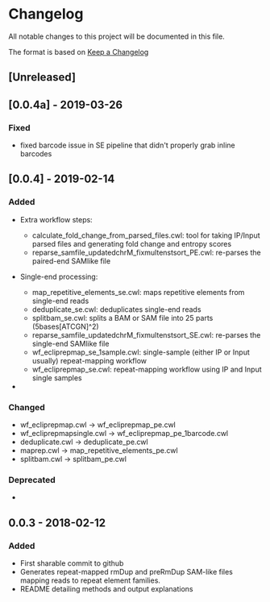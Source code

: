 # Changelog
All notable changes to this project will be documented in this file.

The format is based on [Keep a Changelog](http://keepachangelog.com/en/1.0.0/)

## [Unreleased]

## [0.0.4a] - 2019-03-26
### Fixed
- fixed barcode issue in SE pipeline that didn't properly grab inline barcodes

## [0.0.4] - 2019-02-14
### Added
- Extra workflow steps:
  - calculate_fold_change_from_parsed_files.cwl: tool for taking IP/Input parsed files and generating fold change and entropy scores
  - reparse_samfile_updatedchrM_fixmultenstsort_PE.cwl: re-parses the paired-end SAMlike file
  
- Single-end processing:
  - map_repetitive_elements_se.cwl: maps repetitive elements from single-end reads
  - deduplicate_se.cwl: deduplicates single-end reads
  - splitbam_se.cwl: splits a BAM or SAM file into 25 parts (5bases[ATCGN]^2)
  - reparse_samfile_updatedchrM_fixmultenstsort_SE.cwl: re-parses the single-end SAMlike file
  - wf_ecliprepmap_se_1sample.cwl: single-sample (either IP or Input usually) repeat-mapping workflow
  - wf_ecliprepmap_se.cwl: repeat-mapping workflow using IP and Input single samples
- 
### Changed
- wf_ecliprepmap.cwl -> wf_ecliprepmap_pe.cwl
- wf_ecliprepmapsingle.cwl -> wf_ecliprepmap_pe_1barcode.cwl
- deduplicate.cwl -> deduplicate_pe.cwl
- maprep.cwl -> map_repetitive_elements_pe.cwl
- splitbam.cwl -> splitbam_pe.cwl

### Deprecated
- 

## 0.0.3 - 2018-02-12
### Added
- First sharable commit to github
- Generates repeat-mapped rmDup and preRmDup SAM-like files mapping reads to repeat element families.
- README detailing methods and output explanations


